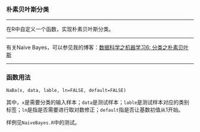 ### 朴素贝叶斯分类
***

在R中自定义一个函数，实现朴素贝叶斯分类。

***

有关Naive Bayes，可以参见我的博客：[数据科学之机器学习6: 分类之朴素贝叶斯](http://jackycode.github.io/blog/2014/04/08/naive-bayes/)

***

### 函数用法
`NaBa(x, data, lable, ln=FALSE, default=FALSE)`

其中，`x`是需要分类的输入样本；`data`是测试样本；`lable`是测试样本对应的类别标签；`ln`是指是否需要进行取对数修正；`default`指是否让基数初值从1开始。

样例见`NaiveBayes.R`中的测试。